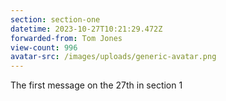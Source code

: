 ```yaml
---
section: section-one
datetime: 2023-10-27T10:21:29.472Z
forwarded-from: Tom Jones
view-count: 996
avatar-src: /images/uploads/generic-avatar.png
---
```

The first message on the 27th in section 1